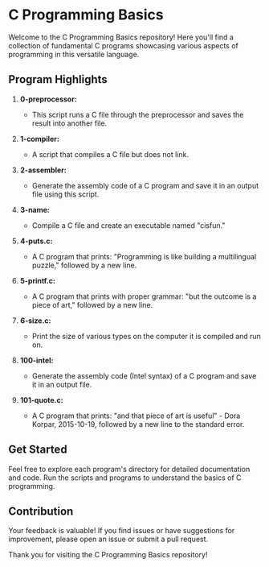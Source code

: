 # C Programming Basics

Welcome to the C Programming Basics repository! Here you'll find a collection of fundamental C programs showcasing various aspects of programming in this versatile language.

## Program Highlights

1. **0-preprocessor:**
   - This script runs a C file through the preprocessor and saves the result into another file.

2. **1-compiler:**
   - A script that compiles a C file but does not link.

3. **2-assembler:**
   - Generate the assembly code of a C program and save it in an output file using this script.

4. **3-name:**
   - Compile a C file and create an executable named "cisfun."

5. **4-puts.c:**
   - A C program that prints: "Programming is like building a multilingual puzzle," followed by a new line.

6. **5-printf.c:**
   - A C program that prints with proper grammar: "but the outcome is a piece of art," followed by a new line.

7. **6-size.c:**
   - Print the size of various types on the computer it is compiled and run on.

8. **100-intel:**
   - Generate the assembly code (Intel syntax) of a C program and save it in an output file.

9. **101-quote.c:**
   - A C program that prints: "and that piece of art is useful" - Dora Korpar, 2015-10-19, followed by a new line to the standard error.

## Get Started

Feel free to explore each program's directory for detailed documentation and code. Run the scripts and programs to understand the basics of C programming.

## Contribution

Your feedback is valuable! If you find issues or have suggestions for improvement, please open an issue or submit a pull request.

Thank you for visiting the C Programming Basics repository!
